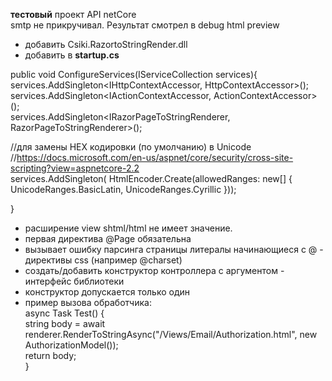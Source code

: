 **тестовый** проект API netCore  
smtp не прикручивал. Результат смотрел  в debug html preview
* добавить Csiki.RazortoStringRender.dll
* добавить в **startup.cs**

public void ConfigureServices(IServiceCollection services){  
      services.AddSingleton<IHttpContextAccessor, HttpContextAccessor>();  
       services.AddSingleton<IActionContextAccessor, ActionContextAccessor>();  
       services.AddSingleton<IRazorPageToStringRenderer, RazorPageToStringRenderer>();       
 
 //для замены HEX кодировки (по умолчанию) в Unicode   
 //https://docs.microsoft.com/en-us/aspnet/core/security/cross-site-scripting?view=aspnetcore-2.2  
     services.AddSingleton<HtmlEncoder>(
   HtmlEncoder.Create(allowedRanges: new[] { UnicodeRanges.BasicLatin,
                                               UnicodeRanges.Cyrillic
  }));
 
 }  
   
* расширение view  shtml/html  не  имеет значение.
* первая директива @Page обязательна
* вызывает ошибку парсинга страницы литералы начинающиеся с @ -   директивы css (например @charset)  
* создать/добавить конструктор контроллера  с  аргументом  - интерфейс библиотеки
* конструктор допускается только один
* пример вызова обработчика:  
async Task<string> Test() {  
    string body = await renderer.RenderToStringAsync("/Views/Email/Authorization.html", new AuthorizationModel());  
    return body;  
}

